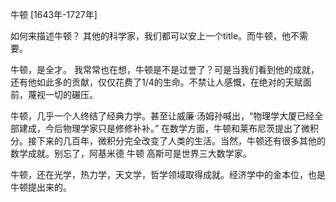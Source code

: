 牛顿
[1643年-1727年]

如何来描述牛顿？
其他的科学家，我们都可以安上一个title。而牛顿，他不需要。

牛顿，是全才。
我常常也在想，牛顿是不是过誉了？可是当我们看到他的成就，还有他如此多的贡献，仅仅花费了1/4的生命。不禁让人感慨，在绝对的天赋面前，蔑视一切的碾压。

牛顿，几乎一个人终结了经典力学。甚至让威廉·汤姆孙喊出，“物理学大厦已经全部建成，今后物理学家只是修修补补。”
在数学方面，牛顿和莱布尼茨提出了微积分。接下来的几百年，微积分完全改变了人类的生活。当然，牛顿还有很多其他的数学成就。别忘了，阿基米德 牛顿 高斯可是世界三大数学家。

牛顿，还在光学，热力学，天文学，哲学领域取得成就。经济学中的金本位，也是牛顿提出来的。

